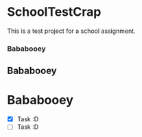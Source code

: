 # SchoolTestCrap

This is a test project for a school assignment.

### Bababooey
## Bababooey
# Bababooey

- [x] Task :D
- [ ] Task :D

